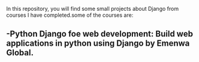 In this repository, you will find some small projects about Django from courses I have completed.some of the courses are:

-Python Django foe web development: Build web applications in python using Django by Emenwa Global.
-
